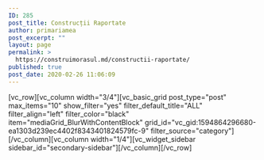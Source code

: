 ```yaml
---
ID: 285
post_title: Construcții Raportate
author: primariamea
post_excerpt: ""
layout: page
permalink: >
  https://construimorasul.md/constructii-raportate/
published: true
post_date: 2020-02-26 11:06:09
---
```

<p>[vc_row][vc_column width="3/4"][vc_basic_grid post_type="post" max_items="10" show_filter="yes" filter_default_title="ALL" filter_align="left" filter_color="black" item="mediaGrid_BlurWithContentBlock" grid_id="vc_gid:1594864296680-ea1303d239ec4402f8343401824579fc-9" filter_source="category"][/vc_column][vc_column width="1/4"][vc_widget_sidebar sidebar_id="secondary-sidebar"][/vc_column][/vc_row]</p>